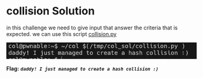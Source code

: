 # collision Solution

in this challenge we need to give input that answer the criteria that is expected. we can use this script [collision.py](./scripts/collision/collision.py)

![image](./images/collision.png)

**Flag:** ***`daddy! I just managed to create a hash collision :)`***
